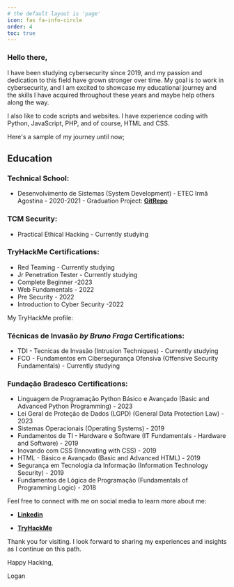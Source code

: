 ```yaml
---
# the default layout is 'page'
icon: fas fa-info-circle
order: 4
toc: true
---
```


<!-- > > Add Markdown syntax content to file `_tabs/about.md`{: .filepath } and it will show up on this page.
{: .prompt-tip } -->

### Hello there,
I have been studying cybersecurity since 2019, and my passion and dedication to this field have grown stronger over time. My goal is to work in cybersecurity, and I am excited to showcase my educational journey and the skills I have acquired throughout these years and maybe help others along the way.

I also like to code scripts and websites. I have experience coding with Python, JavaScript, PHP, and of course, HTML and CSS.

Here's a sample of my journey until now;

## Education

### Technical School:

* Desenvolvimento de Sistemas (System Development) - ETEC Irmã Agostina - 2020-2021 - Graduation Project: [**GitRepo**](https://github.com/LoganSimao/TCC)

### TCM Security:

* Practical Ethical Hacking - Currently studying

### TryHackMe Certifications:

* Red Teaming - Currently studying
* Jr Penetration Tester - Currently studying
* Complete Beginner -2023
* Web Fundamentals - 2022
* Pre Security - 2022
* Introduction to Cyber Security -2022

My TryHackMe profile:
<script src="https://tryhackme.com/badge/38548"></script>

### Técnicas de Invasão _by Bruno Fraga_ Certifications:

* TDI - Tecnicas de Invasão (Intrusion Techniques) - Currently studying
* FCO - Fundamentos em Cibersegurança Ofensiva (Offensive Security Fundamentals) - Currently studying

### Fundação Bradesco Certifications:

* Linguagem de Programação Python Básico e Avançado (Basic and Advanced Python Programming) - 2023
* Lei Geral de Proteção de Dados (LGPD) (General Data Protection Law) - 2023
* Sistemas Operacionais (Operating Systems) - 2019
* Fundamentos de TI - Hardware e Software (IT Fundamentals - Hardware and Software) - 2019
* Inovando com CSS (Innovating with CSS) - 2019
* HTML - Básico e Avançado (Basic and Advanced HTML) - 2019
* Segurança em Tecnologia da Informação (Information Technology Security) - 2019
* Fundamentos de Lógica de Programação (Fundamentals of Programming Logic) - 2018

Feel free to connect with me on social media to learn more about me:

* [**Linkedin**](https://www.linkedin.com/in/logan-sim%C3%A3o-de-oliveira-21161a207)

* [**TryHackMe**](https://tryhackme.com/p/Wpx#badges-achieved)


Thank you for visiting. I look forward to sharing my experiences and insights as I continue on this path.

Happy Hacking, 

Logan

